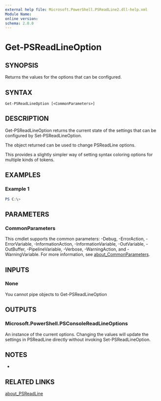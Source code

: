 ```yaml
---
external help file: Microsoft.PowerShell.PSReadLine2.dll-help.xml
Module Name:
online version:
schema: 2.0.0
---
```


# Get-PSReadLineOption

## SYNOPSIS
Returns the values for the options that can be configured.

## SYNTAX

```
Get-PSReadLineOption [<CommonParameters>]
```

## DESCRIPTION
Get-PSReadLineOption returns the current state of the settings that can be configured by Set-PSReadLineOption.

The object returned can be used to change PSReadLine options.

This provides a slightly simpler way of setting syntax coloring options for multiple kinds of tokens.

## EXAMPLES

### Example 1
```powershell
PS C:\> 
```



## PARAMETERS

### CommonParameters
This cmdlet supports the common parameters: -Debug, -ErrorAction, -ErrorVariable, -InformationAction, -InformationVariable, -OutVariable, -OutBuffer, -PipelineVariable, -Verbose, -WarningAction, and -WarningVariable. For more information, see [about_CommonParameters](http://go.microsoft.com/fwlink/?LinkID=113216).

## INPUTS

### None
You cannot pipe objects to Get-PSReadLineOption

## OUTPUTS

### Microsoft.PowerShell.PSConsoleReadLineOptions
An instance of the current options.
Changing the values will update the settings in PSReadLine directly without invoking Set-PSReadLineOption.

## NOTES
*

## RELATED LINKS

[about_PSReadLine]()

